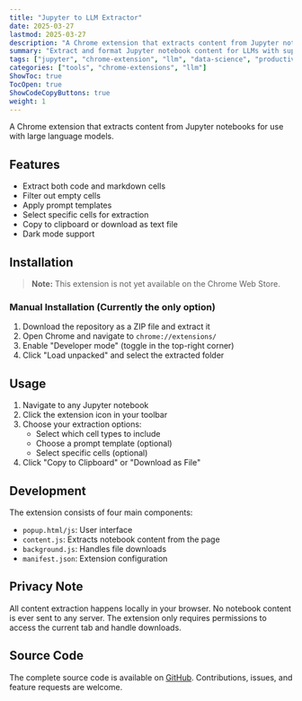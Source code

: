 ```yaml
---
title: "Jupyter to LLM Extractor"
date: 2025-03-27
lastmod: 2025-03-27
description: "A Chrome extension that extracts content from Jupyter notebooks for more effective interactions with large language models"
summary: "Extract and format Jupyter notebook content for LLMs with support for cell filtering, templates, and selective extraction."
tags: ["jupyter", "chrome-extension", "llm", "data-science", "productivity", "developer-tools"]
categories: ["tools", "chrome-extensions", "llm"]
ShowToc: true
TocOpen: true
ShowCodeCopyButtons: true
weight: 1
---
```


A Chrome extension that extracts content from Jupyter notebooks for use with large language models.

## Features

- Extract both code and markdown cells
- Filter out empty cells
- Apply prompt templates 
- Select specific cells for extraction
- Copy to clipboard or download as text file
- Dark mode support

## Installation

> **Note:** This extension is not yet available on the Chrome Web Store.

### Manual Installation (Currently the only option)
1. Download the repository as a ZIP file and extract it
2. Open Chrome and navigate to `chrome://extensions/`
3. Enable "Developer mode" (toggle in the top-right corner)
4. Click "Load unpacked" and select the extracted folder

## Usage

1. Navigate to any Jupyter notebook
2. Click the extension icon in your toolbar
3. Choose your extraction options:
   - Select which cell types to include
   - Choose a prompt template (optional)
   - Select specific cells (optional)
4. Click "Copy to Clipboard" or "Download as File"

## Development

The extension consists of four main components:

- `popup.html/js`: User interface
- `content.js`: Extracts notebook content from the page
- `background.js`: Handles file downloads
- `manifest.json`: Extension configuration


## Privacy Note

All content extraction happens locally in your browser. No notebook content is ever sent to any server. The extension only requires permissions to access the current tab and handle downloads.

## Source Code

The complete source code is available on [GitHub](https://github.com/arun477/notebook_extractor). Contributions, issues, and feature requests are welcome.
